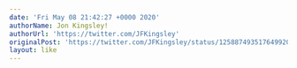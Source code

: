 ```yaml
---
date: 'Fri May 08 21:42:27 +0000 2020'
authorName: Jon Kingsley!
authorUrl: 'https://twitter.com/JFKingsley'
originalPost: 'https://twitter.com/JFKingsley/status/1258874935176499201'
layout: like
---
```

